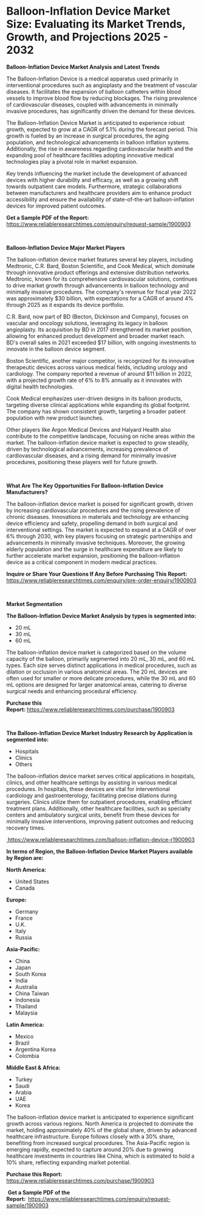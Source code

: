 <p><h1>Balloon-Inflation Device Market Size: Evaluating its Market Trends, Growth, and Projections 2025 - 2032</h1></p><p><strong>Balloon-Inflation Device Market Analysis and Latest Trends</strong></p>
<p><p>The Balloon-Inflation Device is a medical apparatus used primarily in interventional procedures such as angioplasty and the treatment of vascular diseases. It facilitates the expansion of balloon catheters within blood vessels to improve blood flow by reducing blockages. The rising prevalence of cardiovascular diseases, coupled with advancements in minimally invasive procedures, has significantly driven the demand for these devices.</p><p>The Balloon-Inflation Device Market is anticipated to experience robust growth, expected to grow at a CAGR of 5.1% during the forecast period. This growth is fueled by an increase in surgical procedures, the aging population, and technological advancements in balloon inflation systems. Additionally, the rise in awareness regarding cardiovascular health and the expanding pool of healthcare facilities adopting innovative medical technologies play a pivotal role in market expansion.</p><p>Key trends influencing the market include the development of advanced devices with higher durability and efficacy, as well as a growing shift towards outpatient care models. Furthermore, strategic collaborations between manufacturers and healthcare providers aim to enhance product accessibility and ensure the availability of state-of-the-art balloon-inflation devices for improved patient outcomes.</p></p>
<p><strong>Get a Sample PDF of the Report:&nbsp;</strong> <a href="https://www.reliableresearchtimes.com/enquiry/request-sample/1900903?utm_campaign=2641&utm_medium=2&utm_source=Github&utm_content=ia&utm_term=16042025&utm_id=balloon-inflation-device">https://www.reliableresearchtimes.com/enquiry/request-sample/1900903</a></p>
<p>&nbsp;</p>
<p><strong>Balloon-Inflation Device Major Market Players</strong></p>
<p><p>The balloon-inflation device market features several key players, including Medtronic, C.R. Bard, Boston Scientific, and Cook Medical, which dominate through innovative product offerings and extensive distribution networks. Medtronic, known for its comprehensive cardiovascular solutions, continues to drive market growth through advancements in balloon technology and minimally invasive procedures. The company's revenue for fiscal year 2022 was approximately $30 billion, with expectations for a CAGR of around 4% through 2025 as it expands its device portfolio.</p><p>C.R. Bard, now part of BD (Becton, Dickinson and Company), focuses on vascular and oncology solutions, leveraging its legacy in balloon angioplasty. Its acquisition by BD in 2017 strengthened its market position, allowing for enhanced product development and broader market reach. BD's overall sales in 2021 exceeded $17 billion, with ongoing investments to innovate in the balloon device segment.</p><p>Boston Scientific, another major competitor, is recognized for its innovative therapeutic devices across various medical fields, including urology and cardiology. The company reported a revenue of around $11 billion in 2022, with a projected growth rate of 6% to 8% annually as it innovates with digital health technologies.</p><p>Cook Medical emphasizes user-driven designs in its balloon products, targeting diverse clinical applications while expanding its global footprint. The company has shown consistent growth, targeting a broader patient population with new product launches.</p><p>Other players like Argon Medical Devices and Halyard Health also contribute to the competitive landscape, focusing on niche areas within the market. The balloon-inflation device market is expected to grow steadily, driven by technological advancements, increasing prevalence of cardiovascular diseases, and a rising demand for minimally invasive procedures, positioning these players well for future growth.</p></p>
<p>&nbsp;</p>
<p><strong>What Are The Key Opportunities For Balloon-Inflation Device Manufacturers?</strong></p>
<p><p>The balloon-inflation device market is poised for significant growth, driven by increasing cardiovascular procedures and the rising prevalence of chronic diseases. Innovations in materials and technology are enhancing device efficiency and safety, propelling demand in both surgical and interventional settings. The market is expected to expand at a CAGR of over 6% through 2030, with key players focusing on strategic partnerships and advancements in minimally invasive techniques. Moreover, the growing elderly population and the surge in healthcare expenditure are likely to further accelerate market expansion, positioning the balloon-inflation device as a critical component in modern medical practices.</p></p>
<p><strong>Inquire or Share Your Questions If Any Before Purchasing This Report:</strong> <a href="https://www.reliableresearchtimes.com/enquiry/pre-order-enquiry/1900903?utm_campaign=2641&utm_medium=2&utm_source=Github&utm_content=ia&utm_term=16042025&utm_id=balloon-inflation-device">https://www.reliableresearchtimes.com/enquiry/pre-order-enquiry/1900903</a></p>
<p>&nbsp;</p>
<p><strong>Market Segmentation</strong></p>
<p><strong>The Balloon-Inflation Device Market Analysis by types is segmented into:</strong></p>
<p><ul><li>20 mL</li><li>30 mL</li><li>60 mL</li></ul></p>
<p><p>The balloon-inflation device market is categorized based on the volume capacity of the balloon, primarily segmented into 20 mL, 30 mL, and 60 mL types. Each size serves distinct applications in medical procedures, such as dilation or occlusion in various anatomical areas. The 20 mL devices are often used for smaller or more delicate procedures, while the 30 mL and 60 mL options are designed for larger anatomical areas, catering to diverse surgical needs and enhancing procedural efficiency.</p></p>
<p><strong>Purchase this Report:&nbsp;</strong><a href="https://www.reliableresearchtimes.com/purchase/1900903?utm_campaign=2641&utm_medium=2&utm_source=Github&utm_content=ia&utm_term=16042025&utm_id=balloon-inflation-device">https://www.reliableresearchtimes.com/purchase/1900903</a></p>
<p>&nbsp;</p>
<p><strong>The Balloon-Inflation Device Market Industry Research by Application is segmented into:</strong></p>
<p><ul><li>Hospitals</li><li>Clinics</li><li>Others</li></ul></p>
<p><p>The balloon-inflation device market serves critical applications in hospitals, clinics, and other healthcare settings by assisting in various medical procedures. In hospitals, these devices are vital for interventional cardiology and gastroenterology, facilitating precise dilations during surgeries. Clinics utilize them for outpatient procedures, enabling efficient treatment plans. Additionally, other healthcare facilities, such as specialty centers and ambulatory surgical units, benefit from these devices for minimally invasive interventions, improving patient outcomes and reducing recovery times.</p></p>
<p><a href="https://www.reliableresearchtimes.com/balloon-inflation-device-r1900903?utm_campaign=2641&utm_medium=2&utm_source=Github&utm_content=ia&utm_term=16042025&utm_id=balloon-inflation-device">&nbsp;https://www.reliableresearchtimes.com/balloon-inflation-device-r1900903</a></p>
<p><strong>In terms of Region, the Balloon-Inflation Device Market Players available by Region are:</strong></p>
<p>
    <p> <strong> North America: </strong>
        <ul>
            <li>United States</li>
            <li>Canada</li>
        </ul>
        </p> 
    <p> <strong> Europe: </strong>
        <ul>
            <li>Germany</li>
            <li>France</li>
            <li>U.K.</li>
            <li>Italy</li>
            <li>Russia</li>
        </ul>
        </p> 
    <p> <strong> Asia-Pacific: </strong>
        <ul>
            <li>China</li>
            <li>Japan</li>
            <li>South Korea</li>
            <li>India</li>
            <li>Australia</li>
            <li>China Taiwan</li>
            <li>Indonesia</li>
            <li>Thailand</li>
            <li>Malaysia</li>
        </ul>
        </p> 
    <p> <strong> Latin America: </strong>
        <ul>
            <li>Mexico</li>
            <li>Brazil</li>
            <li>Argentina Korea</li>
            <li>Colombia</li>
        </ul>
        </p> 
    <p> <strong> Middle East & Africa: </strong>
        <ul>
            <li>Turkey</li>
            <li>Saudi</li>
            <li>Arabia</li>
            <li>UAE</li>
            <li>Korea</li>
        </ul>
    </p>
    </p>
<p><p>The balloon-inflation device market is anticipated to experience significant growth across various regions. North America is projected to dominate the market, holding approximately 40% of the global share, driven by advanced healthcare infrastructure. Europe follows closely with a 30% share, benefiting from increased surgical procedures. The Asia-Pacific region is emerging rapidly, expected to capture around 20% due to growing healthcare investments in countries like China, which is estimated to hold a 10% share, reflecting expanding market potential.</p></p>
<p><strong>Purchase this Report: </strong><a href="https://www.reliableresearchtimes.com/purchase/1900903?utm_campaign=2641&utm_medium=2&utm_source=Github&utm_content=ia&utm_term=16042025&utm_id=balloon-inflation-device">https://www.reliableresearchtimes.com/purchase/1900903</a></p>
<p>&nbsp;<strong>Get a Sample PDF of the Report:&nbsp;&nbsp;</strong><a href="https://www.reliableresearchtimes.com/enquiry/request-sample/1900903?utm_campaign=2641&utm_medium=2&utm_source=Github&utm_content=ia&utm_term=16042025&utm_id=balloon-inflation-device">https://www.reliableresearchtimes.com/enquiry/request-sample/1900903</a></p>
<p><strong></strong></p>
<p><p></p><p></p><p></p></p>